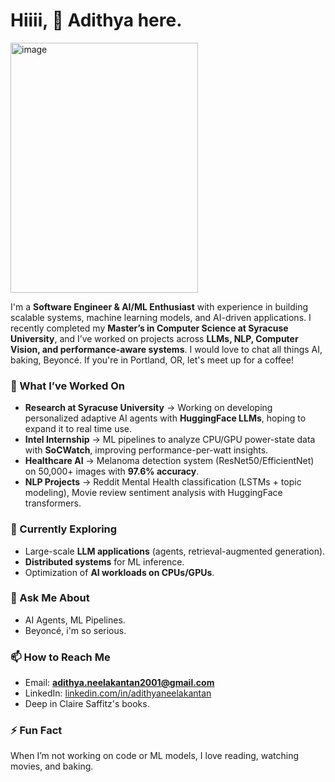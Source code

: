 # Hiiii, 👋 Adithya here.
<img width="300" height="400" alt="image" src="https://github.com/user-attachments/assets/95c50088-3038-4779-a4bd-07a5780231c8" />

I'm a **Software Engineer & AI/ML Enthusiast** with experience in building scalable systems, machine learning models, and AI-driven applications. I recently completed my **Master’s in Computer Science at Syracuse University**, and I’ve worked on projects across **LLMs, NLP, Computer Vision, and performance-aware systems**. I would love to chat all things AI, baking, Beyoncé. If you're in Portland, OR, let's meet up for a coffee! 

### 🔭 What I’ve Worked On  
- **Research at Syracuse University** → Working on developing personalized adaptive AI agents with **HuggingFace LLMs**, hoping to expand it to real time use.
- **Intel Internship** → ML pipelines to analyze CPU/GPU power-state data with **SoCWatch**, improving performance-per-watt insights.  
- **Healthcare AI** → Melanoma detection system (ResNet50/EfficientNet) on 50,000+ images with **97.6% accuracy**.  
- **NLP Projects** → Reddit Mental Health classification (LSTMs + topic modeling), Movie review sentiment analysis with HuggingFace transformers.  

### 🌱 Currently Exploring  
- Large-scale **LLM applications** (agents, retrieval-augmented generation).  
- **Distributed systems** for ML inference.  
- Optimization of **AI workloads on CPUs/GPUs**.

### 💬 Ask Me About  
- AI Agents, ML Pipelines.
- Beyoncé, i'm so serious. 

### 📫 How to Reach Me  
- Email: **adithya.neelakantan2001@gmail.com**  
- LinkedIn: [linkedin.com/in/adithyaneelakantan](https://linkedin.com/in/adithyaneelakantan)
- Deep in Claire Saffitz's books.

### ⚡ Fun Fact  
When I’m not working on code or ML models, I love reading, watching movies, and baking. 

